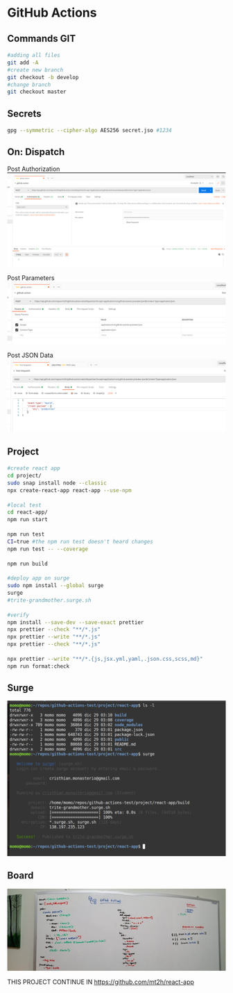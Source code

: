 # GitHub Actions

## Commands GIT

```bash
#adding all files
git add -A
#create new branch
git checkout -b develop
#change branch
git checkout master
```

## Secrets

```bash
gpg --symmetric --cipher-algo AES256 secret.jso #1234
```

## On: Dispatch

Post Authorization
![POST_AUTHORIZATION](./img/dispatch/POST_AUTH.png)

Post Parameters
![POST_PARAMETERS](./img/dispatch/POST_PARAM.png)

Post JSON Data
![POST_JSON](./img/dispatch/POST_JSON_DATA.png)

## Project

```bash
#create react app
cd project/
sudo snap install node --classic
npx create-react-app react-app --use-npm

#local test
cd react-app/
npm run start

npm run test
CI=true #the npm run test doesn't heard changes
npm run test -- --coverage

npm run build

#deploy app on surge
sudo npm install --global surge
surge
#trite-grandmother.surge.sh

#verify
npm install --save-dev --save-exact prettier
npx prettier --check "**/*.js"
npx prettier --write "**/*.js"
npx prettier --check "**/*.js"

npx prettier --write "**/*.{js,jsx.yml,yaml,.json.css,scss,md}"
npm run format:check
```

## Surge
![Board](./img/surge.png)

## Board
![Board](./img/board.jpeg)


THIS PROJECT CONTINUE IN https://github.com/mt2h/react-app 

